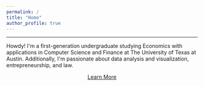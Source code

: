 ```yaml
---
permalink: /
title: "Home"
author_profile: true
---
```

------
Howdy! I'm a first-generation undergraduate studying Economics with applications in Computer Science and Finance at The University of Texas at Austin. Additionally, I'm passionate about data analysis and visualization, entrepreneurship, and law.

<div style="text-align:center;">
    <a href="/about/" class="btn">Learn More</a>
</div>
